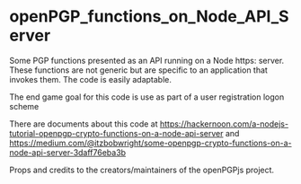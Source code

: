 # openPGP_functions_on_Node_API_Server
Some PGP functions presented as an API running on a Node https: server. These functions are not generic but are specific to an application that invokes them. The code is easily adaptable.

The end game goal for this code is use as part of a user registration logon scheme

There are documents about this code at
https://hackernoon.com/a-nodejs-tutorial-openpgp-crypto-functions-on-a-node-api-server
and
https://medium.com/@itzbobwright/some-openpgp-crypto-functions-on-a-node-api-server-3daff76eba3b

Props and credits to the creators/maintainers of the openPGPjs project.
